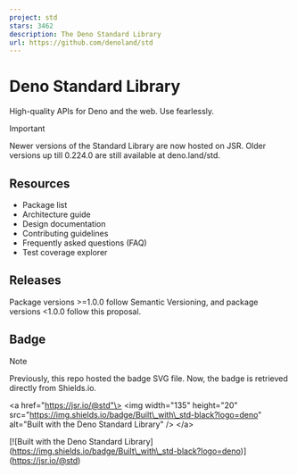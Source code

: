 ```yaml
---
project: std
stars: 3462
description: The Deno Standard Library
url: https://github.com/denoland/std
---
```


Deno Standard Library
=====================

High-quality APIs for Deno and the web. Use fearlessly.

Important

Newer versions of the Standard Library are now hosted on JSR. Older versions up till 0.224.0 are still available at deno.land/std.

Resources
---------

-   Package list
-   Architecture guide
-   Design documentation
-   Contributing guidelines
-   Frequently asked questions (FAQ)
-   Test coverage explorer

Releases
--------

Package versions >=1.0.0 follow Semantic Versioning, and package versions <1.0.0 follow this proposal.

Badge
-----

Note

Previously, this repo hosted the badge SVG file. Now, the badge is retrieved directly from Shields.io.

<a href\="https://jsr.io/@std"\>
  <img
    width\="135"
    height\="20"
    src\="https://img.shields.io/badge/Built\_with\_std-black?logo=deno"
    alt\="Built with the Deno Standard Library"
  />
</a\>

\[!\[Built with the Deno Standard Library\](https://img.shields.io/badge/Built\_with\_std-black?logo=deno)\](https://jsr.io/@std)
